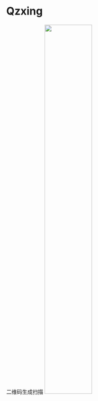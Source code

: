 # Qzxing
二维码生成扫描
<img src="https://github.com/nicccccccccce/documents/blob/master/zxing-001.gif" height="50%" width="50%" />
